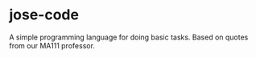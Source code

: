 # jose-code
A simple programming language for doing basic tasks. Based on quotes from our MA111 professor.
